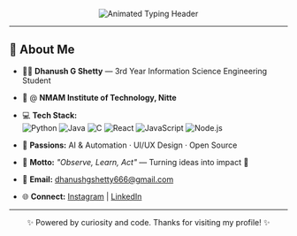 <p align="center"> <img src="https://readme-typing-svg.demolab.com?font=Orbitron&size=44&pause=1800&color=ECECEC,F7B731,00FFFF,FFD700,FFFFFF,A5A5A5,00FFAB&background=00000000&center=true&vCenter=true&width=900&lines=Welcome+To+My+GitHub+Profile;I'm+Dhanush+G+Shetty;Observe+++%E2%9A%99%EF%B8%8F+++Learn+++%E2%9A%99%EF%B8%8F+++Act" alt="Animated Typing Header" /> </p>

---

## 🚀 About Me  

- 🧑‍🎓 **Dhanush G Shetty** — 3rd Year Information Science Engineering Student  
- 🏫 @ **NMAM Institute of Technology, Nitte**  
- 💻 **Tech Stack:**  
  ![Python](https://img.shields.io/badge/Python-3776AB?style=for-the-badge&logo=python&logoColor=white)
  ![Java](https://img.shields.io/badge/Java-ED8B00?style=for-the-badge&logo=openjdk&logoColor=white)
  ![C](https://img.shields.io/badge/C-00599C?style=for-the-badge&logo=c&logoColor=white)
  ![React](https://img.shields.io/badge/React-20232A?style=for-the-badge&logo=react&logoColor=61DAFB)
  ![JavaScript](https://img.shields.io/badge/JavaScript-F7DF1E?style=for-the-badge&logo=javascript&logoColor=000)
  ![Node.js](https://img.shields.io/badge/Node.js-339933?style=for-the-badge&logo=nodedotjs&logoColor=white)  

- 🚀 **Passions:** AI & Automation · UI/UX Design · Open Source  
- 🌊 **Motto:** *"Observe, Learn, Act"* — Turning ideas into impact 🚀  
- 📧 **Email:** [dhanushgshetty666@gmail.com](mailto:dhanushgshetty666@gmail.com)  
- 🌐 **Connect:** [Instagram](https://instagram.com/dhanu_shetty1105) | [LinkedIn](https://www.linkedin.com/in/dhanush-g-shetty-b812642b8/)

---

<p align="center">
✨ Powered by curiosity and code. Thanks for visiting my profile! ✨
</p>
